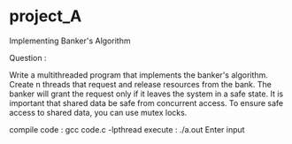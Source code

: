 # project_A
Implementing Banker's Algorithm


Question :

Write a multithreaded program that implements the banker's algorithm. Create n threads that request and release resources from the bank. The banker will grant the request only if it leaves the system in a safe state. It is important that shared data be safe from concurrent access. To ensure safe access to shared data, you can use mutex locks.

compile code : gcc code.c -lpthread
execute : ./a.out
Enter input
